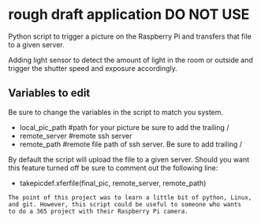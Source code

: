 # rough draft application DO NOT USE

Python script to trigger a picture on the Raspberry Pi and transfers
that file to a given server.

Adding light sensor to detect the amount of light in the room or outside
and trigger the shutter speed and exposure accordingly.

## Variables to edit
Be sure to change the variables in the script to match you system.
* local_pic_path  #path for your picture be sure to add the trailing /
* remote_server   #remote ssh server
* remote_path     #remote file path of ssh server. Be sure to add trailing /

By default the script will upload the file to a given server. Should
you want this feature turned off be sure to comment out the following
line:
* takepicdef.xferfile(final_pic, remote_server, remote_path)

```
The point of this project was to learn a little bit of python, Linux,
and git. However, this script could be useful to someone who wants
to do a 365 project with their Raspberry Pi camera.
```
